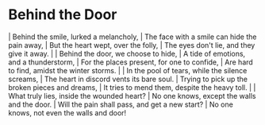 # Behind the Door

| Behind the smile, lurked a melancholy,
| The face with a smile can hide the pain away,
| But the heart wept, over the folly,
| The eyes don't lie, and they give it away.
| 
| Behind the door, we choose to hide,
| A tide of emotions, and a thunderstorm,
| For the places present, for one to confide,
| Are hard to find, amidst the winter storms.
| 
| In the pool of tears, while the silence screams,
| The heart in discord vents its bare soul.
| Trying to pick up the broken pieces and dreams,
| It tries to mend them, despite the heavy toll.
| 
| What truly lies, inside the wounded heart?
| No one knows, except the walls and the door.
| Will the pain shall pass, and get a new start?
| No one knows, not even the walls and door!